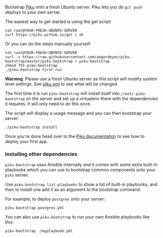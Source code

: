 Bootstrap [Piku](https://github.com/piku/piku) onto a fresh Ubuntu server. Piku lets you do `git push` deploys to your own server.

The easiest way to get started is using the get script:

```
ssh root@YOUR-FRESH-UBUNTU-SERVER
curl https://piku.github.io/get | sh
```

Or you can do the steps manually yourself:

```
ssh root@YOUR-FRESH-UBUNTU-SERVER
curl -s https://raw.githubusercontent.com/angordeyev/piku-bootstrap/master/piku-bootstrap > piku-bootstrap
chmod 755 piku-bootstrap
./piku-bootstrap first-run
```

**Warning**: Please use a fresh Ubuntu server as this script will modify system level settings.
See [piku.yml](./playbooks/piku.yml) to see what will be changed.

The first time it is run `piku-bootstrap` will install itself into `/root/.piku-bootstrap` on the server and set up a virtualenv there with the dependencies it requires. It will only need to do this once.

The script will display a usage message and you can then bootstrap your server:

```shell
./piku-bootstrap install
```

Once you're done head over to the [Piku documentation](https://github.com/piku/piku/#using-piku) to see how to deploy your first app.

### Installing other dependencies

`piku-bootstrap` uses Ansible internally and it comes with some extra built-in playbooks which you can use to bootstrap common components onto your `piku` server.

Use `piku-bootstrap list-playbooks` to show a list of built-in playbooks, and then to install one add it as an argument to the bootstrap command.

For example, to deploy `postgres` onto your server:

```shell
piku-bootstrap postgres.yml
```

You can also use `piku-bootstrap` to run your own Ansible playbooks like this:

```shell
piku-bootstrap ./myplaybook.yml
```
